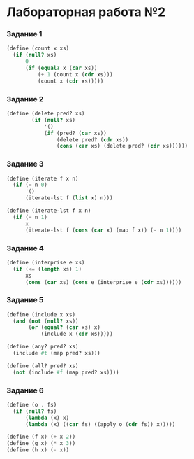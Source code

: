 #  Лабораторная работа №2

### Задание 1
```scheme
(define (count x xs)
  (if (null? xs)
      0
      (if (equal? x (car xs))
          (+ 1 (count x (cdr xs)))
          (count x (cdr xs)))))
```
### Задание 2
```scheme
(define (delete pred? xs)
        (if (null? xs)
            '()
            (if (pred? (car xs))
                (delete pred? (cdr xs))
                (cons (car xs) (delete pred? (cdr xs))))))
```
### Задание 3
```scheme
(define (iterate f x n)
  (if (= n 0)
      '()
      (iterate-lst f (list x) n)))

(define (iterate-lst f x n)
  (if (= n 1)
      x
      (iterate-lst f (cons (car x) (map f x)) (- n 1))))
```
### Задание 4
```scheme
(define (interprise e xs)
  (if (<= (length xs) 1)
      xs
      (cons (car xs) (cons e (interprise e (cdr xs))))))
```

### Задание 5
```scheme
(define (include x xs)
  (and (not (null? xs))
       (or (equal? (car xs) x)
           (include x (cdr xs)))))

(define (any? pred? xs)
  (include #t (map pred? xs)))

(define (all? pred? xs)
  (not (include #f (map pred? xs))))
```

### Задание 6
```scheme
(define (o . fs)
  (if (null? fs)
      (lambda (x) x)
      (lambda (x) ((car fs) ((apply o (cdr fs)) x)))))

(define (f x) (+ x 2))
(define (g x) (* x 3))
(define (h x) (- x))
```

